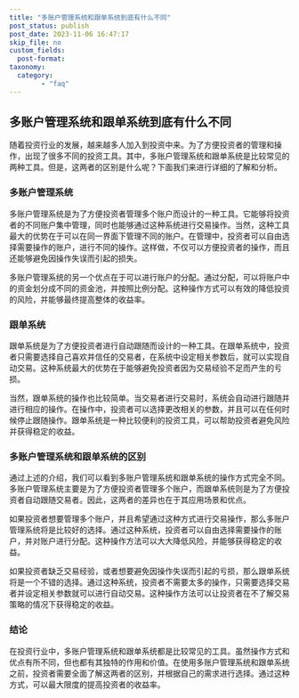```yaml
---
title: "多账户管理系统和跟单系统到底有什么不同"
post_status: publish
post_date: 2023-11-06 16:47:17
skip_file: no
custom_fields: 
  post-format: 
taxonomy:
  category:
        - "faq"
---
```


## 多账户管理系统和跟单系统到底有什么不同

随着投资行业的发展，越来越多人加入到投资中来。为了方便投资者的管理和操作，出现了很多不同的投资工具。其中，多账户管理系统和跟单系统是比较常见的两种工具。但是，这两者的区别是什么呢？下面我们来进行详细的了解和分析。

### 多账户管理系统

多账户管理系统是为了方便投资者管理多个账户而设计的一种工具。它能够将投资者的不同账户集中管理，同时也能够通过这种系统进行交易操作。当然，这种工具最大的优势在于可以在同一界面下管理不同的账户。在管理中，投资者可以自由选择需要操作的账户，进行不同的操作。这样做，不仅可以方便投资者的操作，而且还能够避免因操作失误而引起的损失。

多账户管理系统的另一个优点在于可以进行账户的分配。通过分配，可以将账户中的资金划分成不同的资金池，并按照比例分配。这种操作方式可以有效的降低投资的风险，并能够最终提高整体的收益率。

### 跟单系统

跟单系统是为了方便投资者进行自动跟随而设计的一种工具。在跟单系统中，投资者只需要选择自己喜欢并信任的交易者，在系统中设定相关参数后，就可以实现自动交易。这种系统最大的优势在于能够避免投资者因为交易经验不足而产生的亏损。

当然，跟单系统的操作也比较简单。当交易者进行交易时，系统会自动进行跟随并进行相应的操作。在操作中，投资者可以选择更改相关的参数，并且可以在任何时候停止跟随操作。跟单系统是一种比较便利的投资工具，可以帮助投资者避免风险并获得稳定的收益。

### 多账户管理系统和跟单系统的区别

通过上述的介绍，我们可以看到多账户管理系统和跟单系统的操作方式完全不同。多账户管理系统主要是为了方便投资者管理多个账户，而跟单系统则是为了方便投资者自动跟随交易者。因此，这两者的差异也在于其应用场景和优点。

如果投资者想要管理多个账户，并且希望通过这种方式进行交易操作，那么多账户管理系统将是比较好的选择。通过这种系统，投资者可以自由选择需要操作的账户，并对账户进行分配。这种操作方法可以大大降低风险，并能够获得稳定的收益。

如果投资者缺乏交易经验，或者想要避免因操作失误而引起的亏损，那么跟单系统将是一个不错的选择。通过这种系统，投资者不需要太多的操作，只需要选择交易者并设定相关参数就可以进行自动交易。这种操作方法可以让投资者在不了解交易策略的情况下获得稳定的收益。

### 结论

在投资行业中，多账户管理系统和跟单系统都是比较常见的工具。虽然操作方式和优点有所不同，但也都有其独特的作用和价值。在使用多账户管理系统和跟单系统之前，投资者需要全面了解这两者的区别，并根据自己的需求进行选择。通过这种方式，可以最大限度的提高投资者的收益率。
